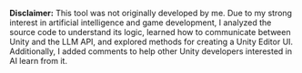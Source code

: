 **Disclaimer:** This tool was not originally developed by me. Due to my strong interest in artificial intelligence and game development, I analyzed the source code to understand its logic, learned how to communicate between Unity and the LLM API, and explored methods for creating a Unity Editor UI. Additionally, I added comments to help other Unity developers interested in AI learn from it.
